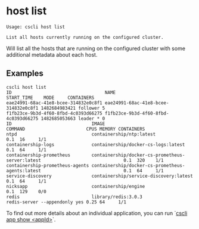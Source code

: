 # host list

```
Usage: cscli host list

List all hosts currently running on the configured cluster.
```

Will list all the hosts that are running on the configured cluster with some additional metadata about each host.

## Examples

```
cscli host list
ID                                   NAME                                 START_TIME    MODE     CONTAINERS
eae24991-68ac-41e8-bcee-314832e0c8f1 eae24991-68ac-41e8-bcee-314832e0c8f1 1482684983421 follower 5
f1fb23ce-9b3d-4f60-8fbd-4c0393d66275 f1fb23ce-9b3d-4f60-8fbd-4c0393d66275 1482685053663 leader * 0
ID                              IMAGE                                            COMMAND                       CPUS MEMORY CONTAINERS
ntpd                            containership/ntp:latest                                                       0.1  16     1/1
containership-logs              containership/docker-cs-logs:latest                                            0.1  64     1/1
containership-prometheus        containership/docker-cs-prometheus-server:latest                               0.1  320    1/1
containership-prometheus-agents containership/docker-cs-prometheus-agents:latest                               0.1  64     1/1
service-discovery               containership/service-discovery:latest                                         0.1  64     1/1
nicksapp                        containership/engine                                                           0.1  129    0/0
redis                           library/redis:3.0.3                              redis-server --appendonly yes 0.25 64     1/1
```

To find out more details about an individual application, you can run \`[cscli app show &lt;appId&gt;](/client/app-show.md)\`.

## 



